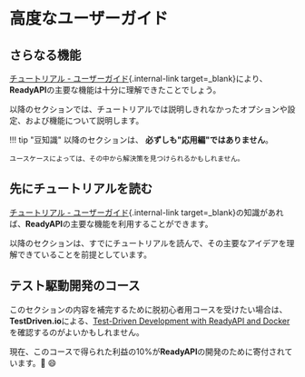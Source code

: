 # 高度なユーザーガイド

## さらなる機能

[チュートリアル - ユーザーガイド](../tutorial/index.md){.internal-link target=_blank}により、**ReadyAPI**の主要な機能は十分に理解できたことでしょう。

以降のセクションでは、チュートリアルでは説明しきれなかったオプションや設定、および機能について説明します。

!!! tip "豆知識"
    以降のセクションは、 **必ずしも"応用編"ではありません**。

    ユースケースによっては、その中から解決策を見つけられるかもしれません。

## 先にチュートリアルを読む

[チュートリアル - ユーザーガイド](../tutorial/index.md){.internal-link target=_blank}の知識があれば、**ReadyAPI**の主要な機能を利用することができます。

以降のセクションは、すでにチュートリアルを読んで、その主要なアイデアを理解できていることを前提としています。

## テスト駆動開発のコース

このセクションの内容を補完するために脱初心者用コースを受けたい場合は、**TestDriven.io**による、<a href="https://testdriven.io/courses/tdd-readyapi/" class="external-link" target="_blank">Test-Driven Development with ReadyAPI and Docker</a>を確認するのがよいかもしれません。

現在、このコースで得られた利益の10%が**ReadyAPI**の開発のために寄付されています。🎉 😄

